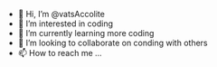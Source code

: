- 👋 Hi, I’m @vatsAccolite
- 👀 I’m interested in coding
- 🌱 I’m currently learning more coding
- 💞️ I’m looking to collaborate on conding with others
- 📫 How to reach me ...

<!---
vatsAccolite/vatsAccolite is a ✨ special ✨ repository because its `README.md` (this file) appears on your GitHub profile.
You can click the Preview link to take a look at your changes.
--->
